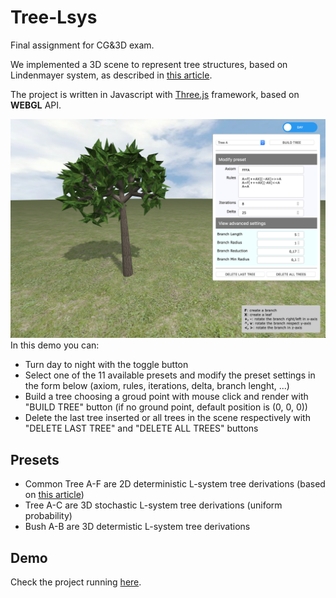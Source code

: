# Tree-Lsys

Final assignment for CG&3D exam.

We implemented a 3D scene to represent tree structures, based on Lindenmayer system, as described in [this article](http://algorithmicbotany.org/papers/abop/abop-ch1.pdf). 

The project is written in Javascript with [Three.js](https://threejs.org/) framework, based on 
**WEBGL** API. 

![](demo/demo.png)
In this demo you can:
  - Turn day to night with the toggle button
  - Select one of the 11 available presets and modify the preset settings in the form below (axiom, rules, iterations, delta, branch lenght, ...)
  - Build a tree choosing a groud point with mouse click and render with "BUILD TREE" button (if no ground point, default position is (0, 0, 0))
  - Delete the last tree inserted or all trees in the scene respectively with "DELETE LAST TREE" and "DELETE ALL TREES" buttons
  


## Presets
- Common Tree A-F are 2D deterministic L-system tree derivations (based on [this article](http://algorithmicbotany.org/papers/abop/abop-ch1.pdf))
- Tree A-C are 3D stochastic L-system tree derivations (uniform probability) 
- Bush A-B are 3D determistic L-system tree derivations 


## Demo
Check the project running [here](https://alessandraalf.github.io/Tree-Lsys).
